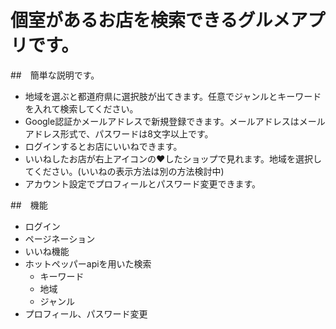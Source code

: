 # 個室があるお店を検索できるグルメアプリです。

##　簡単な説明です。
- 地域を選ぶと都道府県に選択肢が出てきます。任意でジャンルとキーワードを入れて検索してください。
- Google認証かメールアドレスで新規登録できます。メールアドレスはメールアドレス形式で、パスワードは8文字以上です。
- ログインするとお店にいいねできます。
- いいねしたお店が右上アイコンの❤️したショップで見れます。地域を選択してください。(いいねの表示方法は別の方法検討中)
- アカウント設定でプロフィールとパスワード変更できます。

##　機能
- ログイン
- ページネーション
- いいね機能
- ホットペッパーapiを用いた検索
   - キーワード
   - 地域
   - ジャンル
- プロフィール、パスワード変更

